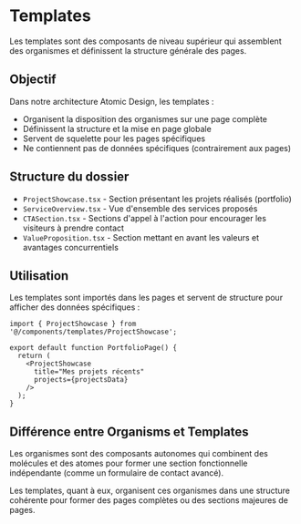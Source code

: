 # Templates

Les templates sont des composants de niveau supérieur qui assemblent des organismes et définissent la structure générale des pages.

## Objectif

Dans notre architecture Atomic Design, les templates :
- Organisent la disposition des organismes sur une page complète
- Définissent la structure et la mise en page globale
- Servent de squelette pour les pages spécifiques
- Ne contiennent pas de données spécifiques (contrairement aux pages)

## Structure du dossier

- `ProjectShowcase.tsx` - Section présentant les projets réalisés (portfolio)
- `ServiceOverview.tsx` - Vue d'ensemble des services proposés
- `CTASection.tsx` - Sections d'appel à l'action pour encourager les visiteurs à prendre contact
- `ValueProposition.tsx` - Section mettant en avant les valeurs et avantages concurrentiels

## Utilisation

Les templates sont importés dans les pages et servent de structure pour afficher des données spécifiques :

```tsx
import { ProjectShowcase } from '@/components/templates/ProjectShowcase';

export default function PortfolioPage() {
  return (
    <ProjectShowcase 
      title="Mes projets récents"
      projects={projectsData}
    />
  );
}
```

## Différence entre Organisms et Templates

Les organismes sont des composants autonomes qui combinent des molécules et des atomes pour former une section fonctionnelle indépendante (comme un formulaire de contact avancé).

Les templates, quant à eux, organisent ces organismes dans une structure cohérente pour former des pages complètes ou des sections majeures de pages. 